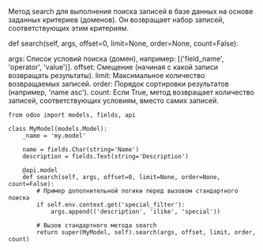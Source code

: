 Метод search
для выполнения поиска записей в базе данных на основе заданных критериев (доменов). 
Он
возвращает набор записей, соответствующих этим критериям.

def search(self, args, offset=0, limit=None, order=None, count=False):

args: Список условий поиска (домен), например: [('field_name', 'operator', 'value')].
offset: Смещение (начиная с какой записи возвращать результаты).
limit: Максимальное количество возвращаемых записей.
order: Порядок сортировки результатов (например, 'name asc').
count: Если True, метод возвращает количество записей, соответствующих условиям, вместо самих записей.

    from odoo import models, fields, api
    
    class MyModel(models.Model):
        _name = 'my.model'
        
        name = fields.Char(string='Name')
        description = fields.Text(string='Description')
    
        @api.model
        def search(self, args, offset=0, limit=None, order=None, count=False):
            # Пример дополнительной логики перед вызовом стандартного поиска
            if self.env.context.get('special_filter'):
                args.append(('description', 'ilike', 'special'))
            
            # Вызов стандартного метода search
            return super(MyModel, self).search(args, offset, limit, order, count)